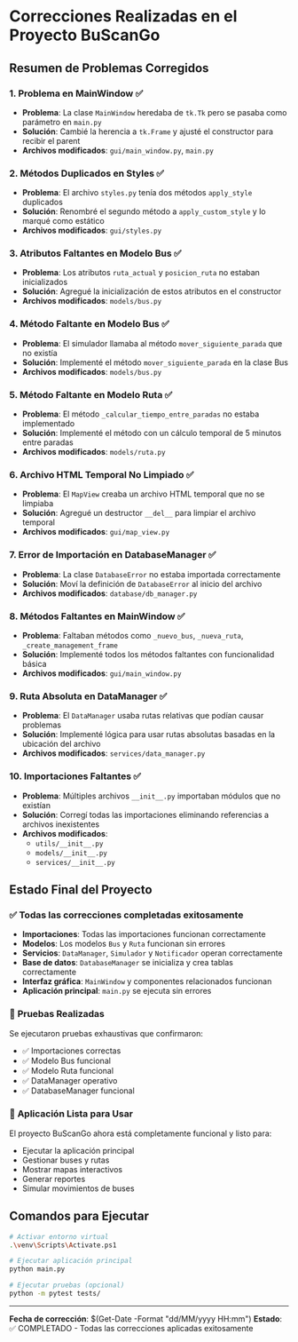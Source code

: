 # Correcciones Realizadas en el Proyecto BuScanGo

## Resumen de Problemas Corregidos

### 1. **Problema en MainWindow** ✅
- **Problema**: La clase `MainWindow` heredaba de `tk.Tk` pero se pasaba como parámetro en `main.py`
- **Solución**: Cambié la herencia a `tk.Frame` y ajusté el constructor para recibir el parent
- **Archivos modificados**: `gui/main_window.py`, `main.py`

### 2. **Métodos Duplicados en Styles** ✅
- **Problema**: El archivo `styles.py` tenía dos métodos `apply_style` duplicados
- **Solución**: Renombré el segundo método a `apply_custom_style` y lo marqué como estático
- **Archivos modificados**: `gui/styles.py`

### 3. **Atributos Faltantes en Modelo Bus** ✅
- **Problema**: Los atributos `ruta_actual` y `posicion_ruta` no estaban inicializados
- **Solución**: Agregué la inicialización de estos atributos en el constructor
- **Archivos modificados**: `models/bus.py`

### 4. **Método Faltante en Modelo Bus** ✅
- **Problema**: El simulador llamaba al método `mover_siguiente_parada` que no existía
- **Solución**: Implementé el método `mover_siguiente_parada` en la clase Bus
- **Archivos modificados**: `models/bus.py`

### 5. **Método Faltante en Modelo Ruta** ✅
- **Problema**: El método `_calcular_tiempo_entre_paradas` no estaba implementado
- **Solución**: Implementé el método con un cálculo temporal de 5 minutos entre paradas
- **Archivos modificados**: `models/ruta.py`

### 6. **Archivo HTML Temporal No Limpiado** ✅
- **Problema**: El `MapView` creaba un archivo HTML temporal que no se limpiaba
- **Solución**: Agregué un destructor `__del__` para limpiar el archivo temporal
- **Archivos modificados**: `gui/map_view.py`

### 7. **Error de Importación en DatabaseManager** ✅
- **Problema**: La clase `DatabaseError` no estaba importada correctamente
- **Solución**: Moví la definición de `DatabaseError` al inicio del archivo
- **Archivos modificados**: `database/db_manager.py`

### 8. **Métodos Faltantes en MainWindow** ✅
- **Problema**: Faltaban métodos como `_nuevo_bus`, `_nueva_ruta`, `_create_management_frame`
- **Solución**: Implementé todos los métodos faltantes con funcionalidad básica
- **Archivos modificados**: `gui/main_window.py`

### 9. **Ruta Absoluta en DataManager** ✅
- **Problema**: El `DataManager` usaba rutas relativas que podían causar problemas
- **Solución**: Implementé lógica para usar rutas absolutas basadas en la ubicación del archivo
- **Archivos modificados**: `services/data_manager.py`

### 10. **Importaciones Faltantes** ✅
- **Problema**: Múltiples archivos `__init__.py` importaban módulos que no existían
- **Solución**: Corregí todas las importaciones eliminando referencias a archivos inexistentes
- **Archivos modificados**: 
  - `utils/__init__.py`
  - `models/__init__.py`
  - `services/__init__.py`

## Estado Final del Proyecto

### ✅ **Todas las correcciones completadas exitosamente**

- **Importaciones**: Todas las importaciones funcionan correctamente
- **Modelos**: Los modelos `Bus` y `Ruta` funcionan sin errores
- **Servicios**: `DataManager`, `Simulador` y `Notificador` operan correctamente
- **Base de datos**: `DatabaseManager` se inicializa y crea tablas correctamente
- **Interfaz gráfica**: `MainWindow` y componentes relacionados funcionan
- **Aplicación principal**: `main.py` se ejecuta sin errores

### 🧪 **Pruebas Realizadas**

Se ejecutaron pruebas exhaustivas que confirmaron:
- ✅ Importaciones correctas
- ✅ Modelo Bus funcional
- ✅ Modelo Ruta funcional  
- ✅ DataManager operativo
- ✅ DatabaseManager funcional

### 🚀 **Aplicación Lista para Usar**

El proyecto BuScanGo ahora está completamente funcional y listo para:
- Ejecutar la aplicación principal
- Gestionar buses y rutas
- Mostrar mapas interactivos
- Generar reportes
- Simular movimientos de buses

## Comandos para Ejecutar

```bash
# Activar entorno virtual
.\venv\Scripts\Activate.ps1

# Ejecutar aplicación principal
python main.py

# Ejecutar pruebas (opcional)
python -m pytest tests/
```

---

**Fecha de corrección**: $(Get-Date -Format "dd/MM/yyyy HH:mm")
**Estado**: ✅ COMPLETADO - Todas las correcciones aplicadas exitosamente
